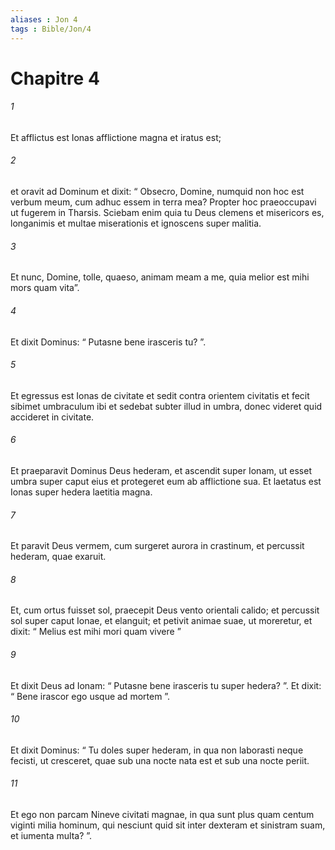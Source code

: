 ```yaml
---
aliases : Jon 4
tags : Bible/Jon/4
---
```


# Chapitre 4

###### 1
Et afflictus est Ionas afflictione magna et iratus est; 
###### 2
et oravit ad Dominum et dixit: “ Obsecro, Domine, numquid non hoc est verbum meum, cum adhuc essem in terra mea? Propter hoc praeoccupavi ut fugerem in Tharsis. Sciebam enim quia tu Deus clemens et misericors es, longanimis et multae miserationis et ignoscens super malitia. 
###### 3
Et nunc, Domine, tolle, quaeso, animam meam a me, quia melior est mihi mors quam vita”. 
###### 4
Et dixit Dominus: “ Putasne bene irasceris tu? ”.
###### 5
Et egressus est Ionas de civitate et sedit contra orientem civitatis et fecit sibimet umbraculum ibi et sedebat subter illud in umbra, donec videret quid accideret in civitate. 
###### 6
Et praeparavit Dominus Deus hederam, et ascendit super Ionam, ut esset umbra super caput eius et protegeret eum ab afflictione sua. Et laetatus est Ionas super hedera laetitia magna.
###### 7
Et paravit Deus vermem, cum surgeret aurora in crastinum, et percussit hederam, quae exaruit. 
###### 8
Et, cum ortus fuisset sol, praecepit Deus vento orientali calido; et percussit sol super caput Ionae, et elanguit; et petivit animae suae, ut moreretur, et dixit: “ Melius est mihi mori quam vivere ”
###### 9
Et dixit Deus ad Ionam: “ Putasne bene irasceris tu super hedera? ”. Et dixit: “ Bene irascor ego usque ad mortem ”. 
###### 10
Et dixit Dominus: “ Tu doles super hederam, in qua non laborasti neque fecisti, ut cresceret, quae sub una nocte nata est et sub una nocte periit. 
###### 11
Et ego non parcam Nineve civitati magnae, in qua sunt plus quam centum viginti milia hominum, qui nesciunt quid sit inter dexteram et sinistram suam, et iumenta multa? ”.
